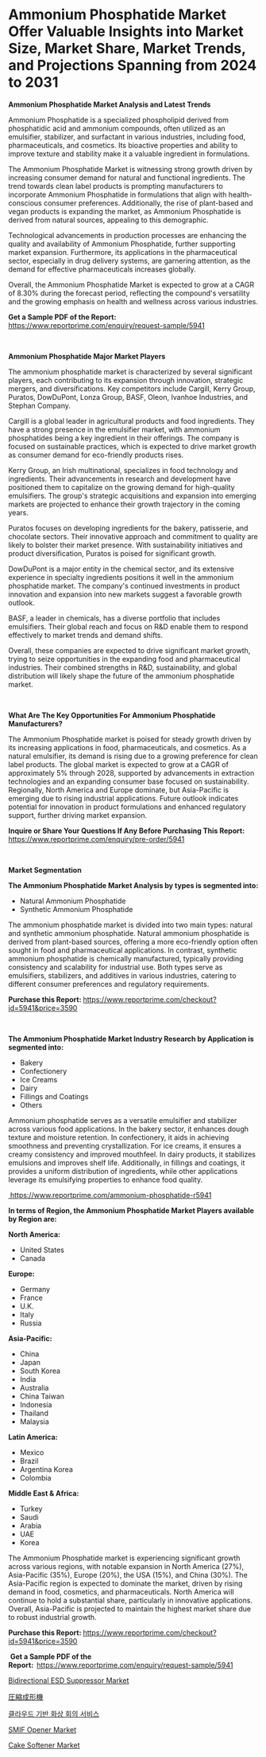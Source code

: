 <p><h1>Ammonium Phosphatide Market Offer Valuable Insights into Market Size, Market Share, Market Trends, and Projections Spanning from 2024 to 2031</h1></p><p><strong>Ammonium Phosphatide Market Analysis and Latest Trends</strong></p>
<p><p>Ammonium Phosphatide is a specialized phospholipid derived from phosphatidic acid and ammonium compounds, often utilized as an emulsifier, stabilizer, and surfactant in various industries, including food, pharmaceuticals, and cosmetics. Its bioactive properties and ability to improve texture and stability make it a valuable ingredient in formulations.</p><p>The Ammonium Phosphatide Market is witnessing strong growth driven by increasing consumer demand for natural and functional ingredients. The trend towards clean label products is prompting manufacturers to incorporate Ammonium Phosphatide in formulations that align with health-conscious consumer preferences. Additionally, the rise of plant-based and vegan products is expanding the market, as Ammonium Phosphatide is derived from natural sources, appealing to this demographic.</p><p>Technological advancements in production processes are enhancing the quality and availability of Ammonium Phosphatide, further supporting market expansion. Furthermore, its applications in the pharmaceutical sector, especially in drug delivery systems, are garnering attention, as the demand for effective pharmaceuticals increases globally.</p><p>Overall, the Ammonium Phosphatide Market is expected to grow at a CAGR of 8.30% during the forecast period, reflecting the compound's versatility and the growing emphasis on health and wellness across various industries.</p></p>
<p><strong>Get a Sample PDF of the Report:&nbsp;</strong> <a href="https://www.reportprime.com/enquiry/request-sample/5941">https://www.reportprime.com/enquiry/request-sample/5941</a></p>
<p>&nbsp;</p>
<p><strong>Ammonium Phosphatide Major Market Players</strong></p>
<p><p>The ammonium phosphatide market is characterized by several significant players, each contributing to its expansion through innovation, strategic mergers, and diversifications. Key competitors include Cargill, Kerry Group, Puratos, DowDuPont, Lonza Group, BASF, Oleon, Ivanhoe Industries, and Stephan Company.</p><p>Cargill is a global leader in agricultural products and food ingredients. They have a strong presence in the emulsifier market, with ammonium phosphatides being a key ingredient in their offerings. The company is focused on sustainable practices, which is expected to drive market growth as consumer demand for eco-friendly products rises.</p><p>Kerry Group, an Irish multinational, specializes in food technology and ingredients. Their advancements in research and development have positioned them to capitalize on the growing demand for high-quality emulsifiers. The group's strategic acquisitions and expansion into emerging markets are projected to enhance their growth trajectory in the coming years.</p><p>Puratos focuses on developing ingredients for the bakery, patisserie, and chocolate sectors. Their innovative approach and commitment to quality are likely to bolster their market presence. With sustainability initiatives and product diversification, Puratos is poised for significant growth.</p><p>DowDuPont is a major entity in the chemical sector, and its extensive experience in specialty ingredients positions it well in the ammonium phosphatide market. The company's continued investments in product innovation and expansion into new markets suggest a favorable growth outlook.</p><p>BASF, a leader in chemicals, has a diverse portfolio that includes emulsifiers. Their global reach and focus on R&D enable them to respond effectively to market trends and demand shifts.</p><p>Overall, these companies are expected to drive significant market growth, trying to seize opportunities in the expanding food and pharmaceutical industries. Their combined strengths in R&D, sustainability, and global distribution will likely shape the future of the ammonium phosphatide market.</p></p>
<p>&nbsp;</p>
<p><strong>What Are The Key Opportunities For Ammonium Phosphatide Manufacturers?</strong></p>
<p><p>The Ammonium Phosphatide market is poised for steady growth driven by its increasing applications in food, pharmaceuticals, and cosmetics. As a natural emulsifier, its demand is rising due to a growing preference for clean label products. The global market is expected to grow at a CAGR of approximately 5% through 2028, supported by advancements in extraction technologies and an expanding consumer base focused on sustainability. Regionally, North America and Europe dominate, but Asia-Pacific is emerging due to rising industrial applications. Future outlook indicates potential for innovation in product formulations and enhanced regulatory support, further driving market expansion.</p></p>
<p><strong>Inquire or Share Your Questions If Any Before Purchasing This Report:</strong> <a href="https://www.reportprime.com/enquiry/pre-order/5941">https://www.reportprime.com/enquiry/pre-order/5941</a></p>
<p>&nbsp;</p>
<p><strong>Market Segmentation</strong></p>
<p><strong>The Ammonium Phosphatide Market Analysis by types is segmented into:</strong></p>
<p><ul><li>Natural Ammonium Phosphatide</li><li>Synthetic Ammonium Phosphatide</li></ul></p>
<p><p>The ammonium phosphatide market is divided into two main types: natural and synthetic ammonium phosphatide. Natural ammonium phosphatide is derived from plant-based sources, offering a more eco-friendly option often sought in food and pharmaceutical applications. In contrast, synthetic ammonium phosphatide is chemically manufactured, typically providing consistency and scalability for industrial use. Both types serve as emulsifiers, stabilizers, and additives in various industries, catering to different consumer preferences and regulatory requirements.</p></p>
<p><strong>Purchase this Report:&nbsp;</strong><a href="https://www.reportprime.com/checkout?id=5941&price=3590">https://www.reportprime.com/checkout?id=5941&price=3590</a></p>
<p>&nbsp;</p>
<p><strong>The Ammonium Phosphatide Market Industry Research by Application is segmented into:</strong></p>
<p><ul><li>Bakery</li><li>Confectionery</li><li>Ice Creams</li><li>Dairy</li><li>Fillings and Coatings</li><li>Others</li></ul></p>
<p><p>Ammonium phosphatide serves as a versatile emulsifier and stabilizer across various food applications. In the bakery sector, it enhances dough texture and moisture retention. In confectionery, it aids in achieving smoothness and preventing crystallization. For ice creams, it ensures a creamy consistency and improved mouthfeel. In dairy products, it stabilizes emulsions and improves shelf life. Additionally, in fillings and coatings, it provides a uniform distribution of ingredients, while other applications leverage its emulsifying properties to enhance food quality.</p></p>
<p><a href="https://www.reportprime.com/ammonium-phosphatide-r5941">&nbsp;https://www.reportprime.com/ammonium-phosphatide-r5941</a></p>
<p><strong>In terms of Region, the Ammonium Phosphatide Market Players available by Region are:</strong></p>
<p>
    <p> <strong> North America: </strong>
        <ul>
            <li>United States</li>
            <li>Canada</li>
        </ul>
        </p> 
    <p> <strong> Europe: </strong>
        <ul>
            <li>Germany</li>
            <li>France</li>
            <li>U.K.</li>
            <li>Italy</li>
            <li>Russia</li>
        </ul>
        </p> 
    <p> <strong> Asia-Pacific: </strong>
        <ul>
            <li>China</li>
            <li>Japan</li>
            <li>South Korea</li>
            <li>India</li>
            <li>Australia</li>
            <li>China Taiwan</li>
            <li>Indonesia</li>
            <li>Thailand</li>
            <li>Malaysia</li>
        </ul>
        </p> 
    <p> <strong> Latin America: </strong>
        <ul>
            <li>Mexico</li>
            <li>Brazil</li>
            <li>Argentina Korea</li>
            <li>Colombia</li>
        </ul>
        </p> 
    <p> <strong> Middle East & Africa: </strong>
        <ul>
            <li>Turkey</li>
            <li>Saudi</li>
            <li>Arabia</li>
            <li>UAE</li>
            <li>Korea</li>
        </ul>
    </p>
    </p>
<p><p>The Ammonium Phosphatide market is experiencing significant growth across various regions, with notable expansion in North America (27%), Asia-Pacific (35%), Europe (20%), the USA (15%), and China (30%). The Asia-Pacific region is expected to dominate the market, driven by rising demand in food, cosmetics, and pharmaceuticals. North America will continue to hold a substantial share, particularly in innovative applications. Overall, Asia-Pacific is projected to maintain the highest market share due to robust industrial growth.</p></p>
<p><strong>Purchase this Report: </strong><a href="https://www.reportprime.com/checkout?id=5941&price=3590">https://www.reportprime.com/checkout?id=5941&price=3590</a></p>
<p>&nbsp;<strong>Get a Sample PDF of the Report:&nbsp;&nbsp;</strong><a href="https://www.reportprime.com/enquiry/request-sample/5941">https://www.reportprime.com/enquiry/request-sample/5941</a></p>
<p><strong></strong></p>
<p><p><a href="https://issuu.com/reportprime-2/docs/bidirectional-esd-suppressor-market_3317213cf75220">Bidirectional ESD Suppressor Market</a></p><p><a href="https://medium.com/@jessicagtk0/%E5%9C%A7%E7%B8%AE%E6%88%90%E5%BD%A2%E6%A9%9F%E5%B8%82%E5%A0%B4%E3%81%AE%E6%96%B0%E8%88%88%E5%B8%82%E5%A0%B4%E3%83%88%E3%83%AC%E3%83%B3%E3%83%89%E3%81%AF%E4%BD%95%E3%81%A7%E3%81%99%E3%81%8B-%E5%9C%A7%E7%B8%AE%E6%88%90%E5%BD%A2%E6%A9%9F%E5%B8%82%E5%A0%B4%E3%81%AE%E3%82%A2%E3%83%97%E3%83%AA%E3%82%B1%E3%83%BC%E3%82%B7%E3%83%A7%E3%83%B3-%E8%A3%BD%E8%96%AC-%E5%8C%96%E5%AD%A6-%E3%81%9D%E3%81%AE%E4%BB%96-%E3%81%A82024%E5%B9%B4%E3%81%8B%E3%82%892031%E5%B9%B4%E3%81%BE%E3%81%A7%E3%81%AE%E6%9C%9F%E9%96%93%E3%81%AB%E4%BA%88%E6%B8%AC%E3%81%95%E3%82%8C%E3%82%8B%E3%82%BF%E3%82%A4%E3%83%97%E3%81%AE%E8%A9%B3%E7%B4%B0%E3%81%AA%E6%A6%82%E8%A6%81-628c85dfebee">圧縮成形機</a></p><p><a href="https://medium.com/@avaoneill70/%ED%81%B4%EB%9D%BC%EC%9A%B0%EB%93%9C-%EA%B8%B0%EB%B0%98-%EB%B9%84%EB%94%94%EC%98%A4-%ED%9A%8C%EC%9D%98-%EC%84%9C%EB%B9%84%EC%8A%A4-%EC%8B%9C%EC%9E%A5-%EC%A0%84%EB%A7%9D-%EC%99%84%EC%A0%84-%EC%82%B0%EC%97%85-%EB%B6%84%EC%84%9D-2024%EB%85%84%EB%B6%80%ED%84%B0-2031%EB%85%84%EA%B9%8C%EC%A7%80-e33d2356995c">클라우드 기반 화상 회의 서비스</a></p><p><a href="https://issuu.com/reportprime-2/docs/smif-opener-market-size-2030.pptx_4c4d4f5a78e36c">SMIF Opener Market</a></p><p><a href="https://github.com/elizabethdagraca/Market-Research-Report-List-4/blob/main/cake-softener-market.md">Cake Softener Market</a></p></p>